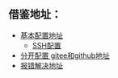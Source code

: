 ## 借鉴地址：

- [基本配置地址](https://blog.csdn.net/u011870022/article/details/117883439)
  - [SSH配置](https://blog.csdn.net/u011870022/article/details/117883717)
- [分开配置 gitee和github地址](https://www.bbsmax.com/A/Vx5MGP3gzN/)
- [报错解决地址](https://blog.csdn.net/weixin_46015333/article/details/124627808)